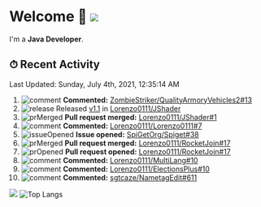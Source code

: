 # Welcome 👋 ![](https://hit.yhype.me/github/profile?user_id=69311874)

I'm a **Java Developer**.

## ⏱ Recent Activity

<!--RECENT_ACTIVITY:last_update-->
Last Updated: Sunday, July 4th, 2021, 12:35:14 AM
<!--RECENT_ACTIVITY:last_update_end-->

<!--RECENT_ACTIVITY:start-->
1. ![comment] **Commented:** [ZombieStriker/QualityArmoryVehicles2#13](https://github.com/ZombieStriker/QualityArmoryVehicles2/issues/13#issuecomment-873464629)
2. ![release] Released [v1.1](https://github.com/Lorenzo0111/JShader/releases/tag/1.1) in [Lorenzo0111/JShader](https://github.com/Lorenzo0111/JShader)
3. ![prMerged] **Pull request merged:** [Lorenzo0111/JShader#1](https://github.com/Lorenzo0111/JShader/pull/1)
4. ![comment] **Commented:** [Lorenzo0111/Lorenzo0111#7](https://github.com/Lorenzo0111/Lorenzo0111/pull/7#issuecomment-873023914)
5. ![issueOpened] **Issue opened:** [SpiGetOrg/Spiget#38](https://github.com/SpiGetOrg/Spiget/issues/38)
6. ![prMerged] **Pull request merged:** [Lorenzo0111/RocketJoin#17](https://github.com/Lorenzo0111/RocketJoin/pull/17)
7. ![prOpened] **Pull request opened:** [Lorenzo0111/RocketJoin#17](https://github.com/Lorenzo0111/RocketJoin/pull/17)
8. ![comment] **Commented:** [Lorenzo0111/MultiLang#10](https://github.com/Lorenzo0111/MultiLang/pull/10#issuecomment-872330201)
9. ![comment] **Commented:** [Lorenzo0111/ElectionsPlus#10](https://github.com/Lorenzo0111/ElectionsPlus/pull/10#issuecomment-872267970)
10. ![comment] **Commented:** [sgtcaze/NametagEdit#611](https://github.com/sgtcaze/NametagEdit/pull/611#issuecomment-872162280)
<!--RECENT_ACTIVITY:end-->

[![](https://github-readme-stats.vercel.app/api?username=Lorenzo0111&show_icons=true&count_private=true)](https://github.com/Lorenzo0111)
![Top Langs](https://github-readme-stats.vercel.app/api/top-langs/?username=Lorenzo0111&layout=compact)

[issueOpened]: https://cdn.jsdelivr.net/gh/Readme-Workflows/Readme-Icons@main/icons/octicons/IssueOpenedOld.svg
[issueClosed]: https://cdn.jsdelivr.net/gh/Readme-Workflows/Readme-Icons@main/icons/octicons/IssueClosedOld.svg

[prOpened]: https://cdn.jsdelivr.net/gh/Readme-Workflows/Readme-Icons@main/icons/octicons/PullRequestOpened.svg
[prClosed]: https://cdn.jsdelivr.net/gh/Readme-Workflows/Readme-Icons@main/icons/octicons/PullRequestClosed.svg
[prMerged]: https://cdn.jsdelivr.net/gh/Readme-Workflows/Readme-Icons@main/icons/octicons/PullRequestMerged.svg

[comment]: https://cdn.jsdelivr.net/gh/Readme-Workflows/Readme-Icons@main/icons/octicons/Comment.svg

[changesRequested]: https://cdn.jsdelivr.net/gh/Readme-Workflows/Readme-Icons@main/icons/octicons/RequestedChanges.svg
[approved]: https://cdn.jsdelivr.net/gh/Readme-Workflows/Readme-Icons@main/icons/octicons/ApprovedChanges.svg

[repoCreated]: https://cdn.jsdelivr.net/gh/Readme-Workflows/Readme-Icons@main/icons/octicons/Repository.svg
[release]: https://cdn.jsdelivr.net/gh/Readme-Workflows/Readme-Icons@main/icons/octicons/Release.svg
[star]: https://cdn.jsdelivr.net/gh/Readme-Workflows/Readme-Icons@main/icons/octicons/StarredRepository.svg
[wiki]: https://cdn.jsdelivr.net/gh/Readme-Workflows/Readme-Icons@main/icons/octicons/Wiki.svg
[fork]: https://cdn.jsdelivr.net/gh/Readme-Workflows/Readme-Icons@main/icons/octicons/ForkedRepository.svg
[people]: https://cdn.jsdelivr.net/gh/Readme-Workflows/Readme-Icons@main/icons/octicons/People.svg
